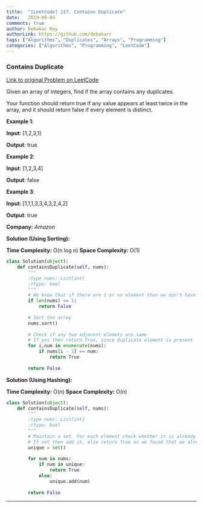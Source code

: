 ```yaml
---
title:  "[LeetCode] 217. Contains Duplicate" 
date:   2019-09-04
comments: true
author: Debakar Roy
authorLink: https://github.com/debakarr
tags: ["Algorithms", "Duplicates", "Arrays", "Programming"]
categories: ["Algorithms", "Programming", "LeetCode"]
---
```


### Contains Duplicate 
 
[Link to original Problem on LeetCode](https://leetcode.com/problems/contains-duplicate/)

Given an array of integers, find if the array contains any duplicates.

Your function should return true if any value appears at least twice in the array, and it should return false if every element is distinct.

**Example 1**:

**Input**: [1,2,3,1]

**Output**: true

**Example 2**:

**Input**: [1,2,3,4]

**Output**: false

**Example 3**:

**Input**: [1,1,1,3,3,4,3,2,4,2]

**Output**: true

**Company:**
*Amazon*

**Solution (Using Sorting):**

**Time Complexity:** O(n log n)
**Space Complexity:** O(1)

```python
class Solution(object):
    def containsDuplicate(self, nums):
        """
        :type nums: List[int]
        :rtype: bool
        """
        # We know that if there are 1 or no element than we don't have any duplicate
        if len(nums) <= 1:
            return False
        
        # Sort the array
        nums.sort()
        
        # Check if any two adjacent elemets are same
        # If yes then return True, since duplicate element is present
        for i,num in enumerate(nums):
            if nums[i - 1] == num:
                return True
            
        return False
```




**Solution (Using Hashing):**

**Time Complexity:** O(n) 
**Space Complexity:** O(n)

```python
class Solution(object):
    def containsDuplicate(self, nums):
        """
        :type nums: List[int]
        :rtype: bool
        """
        # Maintain a set. For each element check whether it is already present in the set
        # If not then add it, else return True as we found that we already have same element
        unique = set()
        
        for num in nums:
            if num in unique:
                return True
            else:
                unique.add(num)
            
        return False
```

<hr><br />
